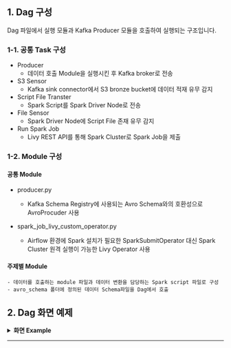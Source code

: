 ## 1. Dag 구성
Dag 파일에서 실행 모듈과 Kafka Producer 모듈을 호출하여 실행되는 구조입니다.

### 1-1. 공통 Task 구성
- Producer
    - 데이터 호출 Module을 실행시킨 후 Kafka broker로 전송
- S3 Sensor
    - Kafka sink connector에서 S3 bronze bucket에 데이터 적재 유무 감지
- Script File Transter
    - Spark Script를 Spark Driver Node로 전송
- File Sensor
    - Spark Driver Node에 Script File 존재 유무 감지
- Run Spark Job
    - Livy REST API를 통해 Spark Cluster로 Spark Job을 제출

### 1-2. Module 구성

#### 공통 Module

- producer.py
    - Kafka Schema Registry에 사용되는 Avro Schema와의 호환성으로 AvroProcuder 사용

- spark_job_livy_custom_operator.py
    - Airflow 환경에 Spark 설치가 필요한 SparkSubmitOperator 대신 Spark Cluster 원격 실행이 가능한 Livy Operator 사용

#### 주제별 Module
    - 데이터를 호출하는 module 파일과 데이터 변환을 담당하는 Spark script 파일로 구성
    - avro_schema 폴더에 정의된 데이터 Schema파일을 Dag에서 호출 

## 2. Dag 화면 예제

<details>
<summary><strong>화면 Example</strong></summary>
<h4>Airflow Main 화면</h4>
<p align="center"><img src="https://github.com/kdu9303/elt-pipeline-project/blob/main/jpg/example_airflow_1.jpg" width="740" height="200"/></p>


<h4>Task flow</h4>
<p align="center"><img src="https://github.com/kdu9303/elt-pipeline-project/blob/main/jpg/example_airflow_2.jpg" width="740" height="220"/></p>
</details>

---
